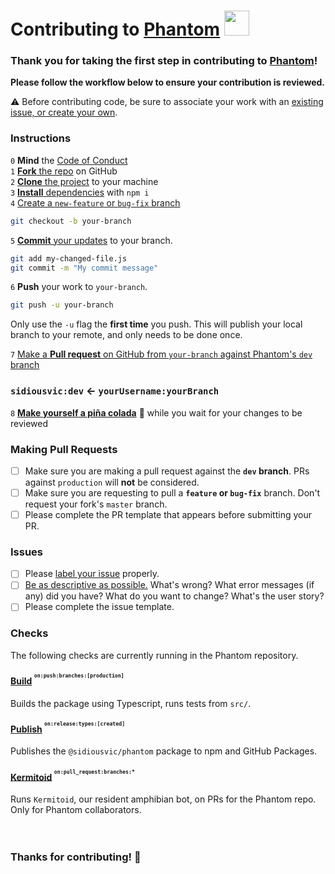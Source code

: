 # Contributing to [Phantom](https://github.com/sidiousvic/phantom) <img src="https://thumbs.gfycat.com/RequiredCriminalKitten-max-1mb.gif" width="40px">

### Thank you for taking the first step in contributing to [Phantom](https://github.com/sidiousvic/phantom)!

**Please follow the workflow below to ensure your contribution is reviewed.**

⚠️ Before contributing code, be sure to associate your work with an [existing issue, or create your own](https://github.com/sidiousvic/phantom/labels).

### Instructions

`0` **Mind** the [Code of Conduct](./CODEOFCONDUCT.md)  
`1` [**Fork** the repo](https://docs.github.com/en/github/getting-started-with-github/fork-a-repo) on GitHub  
`2` [**Clone** the project](https://docs.github.com/en/github/creating-cloning-and-archiving-repositories/cloning-a-repository-from-github) to your machine  
`3` [**Install** dependencies](https://docs.npmjs.com/cli/install) with `npm i`  
`4` [Create a `new-feature` or `bug-fix` branch](https://docs.github.com/en/desktop/contributing-and-collaborating-using-github-desktop/managing-branches#creating-a-branch)

```bash
git checkout -b your-branch
```

`5` [**Commit** your updates](https://docs.github.com/en/github/committing-changes-to-your-project/creating-and-editing-commits) to your branch.

```bash
git add my-changed-file.js
git commit -m "My commit message"
```

`6` **Push** your work to `your-branch`.

```bash
git push -u your-branch
```

Only use the `-u` flag the **first time** you push. This will publish your local branch to your remote, and only needs to be done once.

`7` [Make a **Pull request** on GitHub from `your-branch` against Phantom's `dev` branch](https://docs.github.com/en/github/collaborating-with-issues-and-pull-requests/creating-a-pull-request#creating-the-pull-request)

### `sidiousvic:dev` ← `yourUsername:yourBranch`

`8` [**Make yourself a piña colada**](https://www.foodnetwork.com/recipes/pina-colada-recipe0-1956362) 🍍 while you wait for your changes to be reviewed

### Making Pull Requests

- [ ] Make sure you are making a pull request against the **`dev` branch**. PRs against `production` will **not** be considered.
- [ ] Make sure you are requesting to pull a **`feature` or `bug-fix`** branch. Don't request your fork's `master` branch.
- [ ] Please complete the PR template that appears before submitting your PR.

### Issues

- [ ] Please [label your issue](https://github.com/sidiousvic/phantom/labels) properly.
- [ ] [Be as descriptive as possible.](https://medium.com/nyc-planning-digital/writing-a-proper-github-issue-97427d62a20f) What's wrong? What error messages (if any) did you have? What do you want to change? What's the user story?
- [ ] Please complete the issue template.

### Checks

The following checks are currently running in the Phantom repository.

#### [Build](https://github.com/sidiousvic/phantom/blob/production/.github/workflows/phantomBuildAndTest.yml) <sup><sup>`on:push:branches:[production]`</sup></sup>

Builds the package using Typescript, runs tests from `src/`.

#### [Publish](https://github.com/sidiousvic/phantom/blob/production/.github/workflows/publishNpmGitHubPackage.yml) <sup><sup>`on:release:types:[created]`</sup></sup>

Publishes the `@sidiousvic/phantom` package to npm and GitHub Packages.

#### [Kermitoid](https://github.com/sidiousvic/phantom/blob/production/.github/workflows/danger.yml) <sup><sup>`on:pull_request:branches:*`</sup></sup>

Runs `Kermitoid`, our resident amphibian bot, on PRs for the Phantom repo. Only for Phantom collaborators.
<br>
<br>
<br>

### Thanks for contributing! 👻
